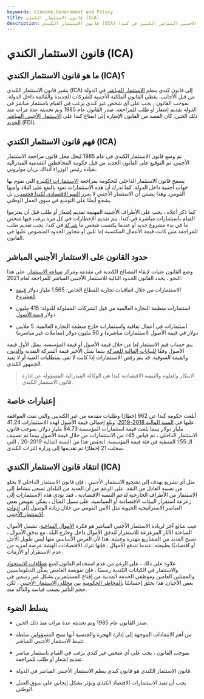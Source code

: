 ```yaml
---
keywords: Economy,Government and Policy
title: قانون الاستثمار الكندي (ICA)
description: قانون الاستثمار الكندي (ICA) هو قانون فيدرالي كندي يحكم الاستثمار الأجنبي المباشر الكبير في كندا.
---
```


# قانون الاستثمار الكندي (ICA)
## ما هو قانون الاستثمار الكندي (ICA)؟

يشير قانون الاستثمار الكندي (ICA) إلى قانون كندي ينظم [الاستثمار المباشر](/direct-investment) في الدولة من قبل الأجانب. يغطي القانون الملكية الأجنبية للشركات الجديدة والقائمة داخل الدولة. بموجب القانون ، يجب على أي شخص غير كندي يرغب في القيام باستثمار مباشر في الدولة تقديم إشعار أو طلب للمراجعة. صدر القانون عام 1985 وتم تحديثه عدة مرات منذ ذلك الحين. كان القصد من القانون الإشارة إلى انفتاح كندا على [الاستثمار الأجنبي المباشر الجديد](/foreign-investment) (FDI).

## فهم قانون الاستثمار الكندي (ICA)

تم وضع قانون الاستثمار الكندي في عام 1985 ليحل محل قانون مراجعة الاستثمار الأجنبي. تم التوقيع على القانون الجديد من قبل حكومة المحافظين التقدمية الفيدرالية بقيادة رئيس الوزراء آنذاك بريان مولروني.

يسمح قانون الاستثمار الداخلي للحكومة بمراجعة [الاستثمارات الكبيرة](/investment) التي تقوم بها جهات أجنبية داخل الدولة. كما تدرك أن هذه الاستثمارات تعود بالنفع على البلاد وأمنها القومي. وهذا يضمن أن الاستثمار الأجنبي لا يعزز [النمو الاقتصادي لكندا فحسب ،](/economicgrowth) بل يشجع أيضًا على التوسع في سوق العمل الوطني.

كما ذكر أعلاه ، يجب على الأطراف الأجنبية المهتمة تقديم إشعار أو طلب قبل أن يعتزموا القيام باستثمارات مباشرة في كندا. يتم تقديم الإخطارات في كل مرة يرغب فيها شخص ما في بدء مشروع جديد أو عندما يكتسب شخص ما [شركة](/business) في كندا. يجب تقديم طلب للمراجعة متى كانت قيمة الأعمال المكتسبة إما تلبي أو تتجاوز الحدود المنصوص عليها في القانون.

## حدود القانون على الاستثمار الأجنبي المباشر

وضع القانون عتبات لإبقاء المصالح الكندية في مقدمة ومركز [صناعة الاستثمار](/industry). على هذا النحو ، يحدد القانون الحدود التالية للاستثمار الأجنبي المباشر للمراجعة لعام 2021:

- الاستثمارات من خلال اتفاقيات تجارية للقطاع الخاص: 1.565 مليار دولار [قيمة المشروع](/enterprisevalue)

- استثمارات منظمة التجارة العالمية من قبل الشركات المملوكة للدولة: 415 مليون دولار [قيمة الأصول](/assetvaluation)

- استثمارات في أعمال ثقافية واستثمارات خارج منظمة التجارة العالمية: 5 ملايين دولار في قيمة الأصول (استثمارات مباشرة) و 50 مليون دولار (معاملات غير مباشرة)

يتم حساب قيم الاستثمار إما من خلال قيمة الأصول أو قيمة المؤسسة. يمثل الأول قيمة الأصول وفقًا [للبيانات المالية للشركة](/financial-statements) بينما يمثل الأخير قيمة الشركة النقدية [والديون](/debt) والقيمة السوقية. قد يتم رفض الاستثمارات إذا كانت لا تفي بمتطلبات العتبة أو لا تفيد الجمهور الكندي.

> الابتكار والعلوم والتنمية الاقتصادية كندا هي الوكالة الفيدرالية المسؤولة عن إدارة قانون الاستثمار الكندي.

>

## إعتبارات خاصة

أبلغت حكومة كندا عن 962 إخطارًا وطلبات مقدمة من غير الكنديين والتي تمت الموافقة عليها في [السنة المالية 2018-2019](/fiscalyear). وبلغ إجمالي قيمة الأصول لهذه الاستثمارات 41.24 مليار دولار بينما بلغت قيمة استثمارات المؤسسة 84.73 مليار دولار. بموجب قانون الاستثمار الداخلي ، تم قياس 45٪ من الاستثمارات من خلال قيمة الأصول بينما تم تصنيف الـ 55٪ المتبقية في فئة قيمة المؤسسة. انخفض هذا من السنة المالية 2019-20 ، التي سجلت 21 إخطارًا تم تقديمها إلى وزارة التراث الكندي.

## انتقاد قانون الاستثمار الكندي (ICA)

مثل أي تشريع يهدف إلى تشجيع الاستثمار الأجنبي ، فإن قانون الاستثمار الداخلي لا يخلو من نصيبه العادل من النقد. على الرغم من أن العديد من البلدان تسعى بنشاط إلى الاستثمار من الأطراف الخارجية لدعم التنمية الاقتصادية ، فقد تؤدي هذه الاستثمارات إلى زعزعة استقرار البيئات الاقتصادية أو السياسية. على سبيل المثال ، يمكن تقويض بعض العناصر الاستراتيجية الحيوية مثل الأمن القومي من خلال زيادة الوصول إلى [أدوات الاستثمار الأجنبي](/investmentvehicle).

عيب شائع آخر لزيادة الاستثمار الأجنبي المباشر هو فكرة [الأموال الساخنة](/hotmoney). تشمل الأموال الساخنة الآثار المزعزعة للاستقرار لتدفق الأموال داخل وخارج البلد. مع تدفق الأموال ، تصبح العديد من المشاريع مهدرة وعبثية. هذا لأن الغرض الأساسي منها ليس طويل الأجل أو اقتصاديًا بطبيعته. عندما تندفع الأموال ، فإنها تترك الاقتصادات الهشة عرضة لمزيد من عدم الاستقرار أو الأزمات.

علاوة على ذلك ، على الرغم من عدم استخدام القانون لمنع [عطاءات الاستحواذ](/takeoverbid) والاستثمار في الكيانات الكندية رسميًا ، فإن تفويضه الغامض يمكّن الدبلوماسيين والممثلين العامين وموظفي الخدمة المدنية من إقناع المستثمرين بشكل غير رسمي في بعض الأحيان. هذا يخلق إحساسًا [بالمخاطر الحكومية](/risk) بين [محللي الاستثمار الأجنبي](/analyst) ، لكن حجم التأثير يصعب قياسه والتأكد منه.

## يسلط الضوء

- صدر القانون عام 1985 وتم تحديثه عدة مرات منذ ذلك الحين.

- من أهم الانتقادات الموجهة إلى إدارة الهجرة والجنسية أنها تمنح المسؤولين سلطة تثبيط الاستثمار الأجنبي المباشر.

- بموجب القانون ، يجب على أي شخص غير كندي يرغب في القيام باستثمار مباشر تقديم إشعار أو طلب للمراجعة.

- قانون الاستثمار الكندي هو قانون كندي ينظم الاستثمار الأجنبي المباشر في الدولة.

- يجب أن تفيد الاستثمارات الاقتصاد الكندي وتؤثر بشكل إيجابي على سوق العمل الوطني.

